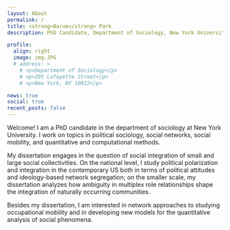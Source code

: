 ```yaml
---
layout: About
permalink: /
title: <strong>Barum</strong> Park
description: PhD Candidate, Department of Sociology, New York University

profile:
  align: right
  image: img.JPG
  # address: >
    # <p>Department of Sociology</p>
    # <p>295 Lafayette Street</p>
    # <p>New York, NY 10012</p>

news: true
social: true
recent_posts: false
---
```


Welcome! I am a PhD candidate in the department of sociology at New York University. I work on topics in political sociology, social networks, social mobility, and quantitative and computational methods. 

My dissertation engages in the question of social integration of small and large social collectivities. On the national level, I study political polarization and integration in the contemporary US both in terms of political attitudes and ideology-based network segregation; on the smaller scale, my dissertation analyzes how ambiguity in multiplex role relationships shape the integration of naturally occurring communities. 

Besides my dissertation, I am interested in network approaches to studying occupational mobility and in developing new models for the quantitative analysis of social phenomena.


